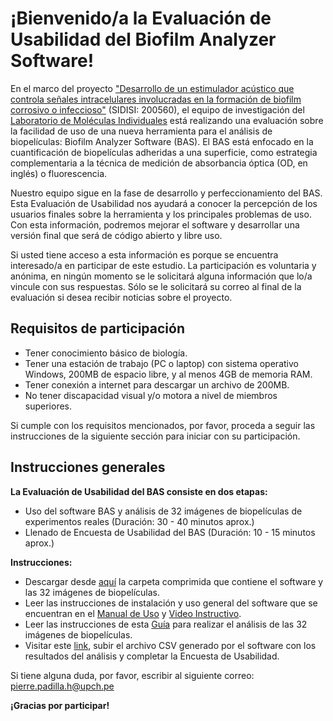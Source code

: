 # ¡Bienvenido/a la Evaluación de Usabilidad del Biofilm Analyzer Software!

En el marco del proyecto ["Desarrollo de un estimulador acústico que controla señales intracelulares involucradas en la formación de biofilm corrosivo o infeccioso"](https://youtu.be/V6LBSABOc2g?t=169) (SIDISI: 200560), el equipo de investigación del [Laboratorio de Moléculas Individuales](https://investigacion.cayetano.edu.pe/catalogo/biotecnologia/lmi) está realizando una evaluación sobre la facilidad de uso de una nueva herramienta para el análisis de biopelículas: Biofilm Analyzer Software (BAS). El BAS está enfocado en la cuantificación de biopelículas adheridas a una superficie, como estrategia complementaria a la técnica de medición de absorbancia óptica (OD, en inglés) o fluorescencia.

Nuestro equipo sigue en la fase de desarrollo y perfeccionamiento del BAS. Esta Evaluación de Usabilidad nos ayudará a conocer la percepción de los usuarios finales sobre la herramienta y los principales problemas de uso. Con esta información, podremos mejorar el software y desarrollar una versión final que será de código abierto y libre uso.

Si usted tiene acceso a esta información es porque se encuentra interesado/a en participar de este estudio. La participación es voluntaria y anónima, en ningún momento se le solicitará alguna información que lo/a vincule con sus respuestas. Sólo se le solicitará su correo al final de la evaluación si desea recibir noticias sobre el proyecto.  

## Requisitos de participación
- Tener conocimiento básico de biología.
- Tener una estación de trabajo (PC o laptop) con sistema operativo Windows, 200MB de espacio libre, y al menos 4GB de memoria RAM.
- Tener conexión a internet para descargar un archivo de 200MB.
- No tener discapacidad visual y/o motora a nivel de miembros superiores.

Si cumple con los requisitos mencionados, por favor, proceda a seguir las instrucciones de la siguiente sección para iniciar con su participación.

## Instrucciones generales

**La Evaluación de Usabilidad del BAS consiste en dos etapas:**
- Uso del software BAS y análisis de 32 imágenes de biopelículas de experimentos reales (Duración: 30 - 40 minutos aprox.)
- Llenado de Encuesta de Usabilidad del BAS (Duración: 10 - 15 minutos aprox.)

**Instrucciones:**
- Descargar desde [aquí]() la carpeta comprimida que contiene el software y las 32 imágenes de biopelículas.
- Leer las instrucciones de instalación y uso general del software que se encuentran en el [Manual de Uso]() y [Video Instructivo]().
- Leer las instrucciones de esta [Guía]() para realizar el análisis de las 32 imágenes de biopelículas.
- Visitar este [link](), subir el archivo CSV generado por el software con los resultados del análisis y completar la Encuesta de Usabilidad.

Si tiene alguna duda, por favor, escribir al siguiente correo: pierre.padilla.h@upch.pe


**¡Gracias por participar!**
